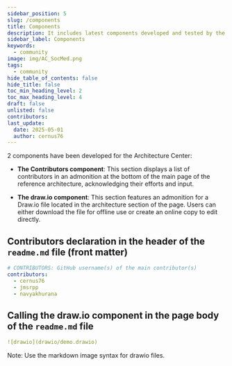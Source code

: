 ```yaml
---
sidebar_position: 5
slug: /components
title: Components
description: It includes latest components developed and tested by the team. 
sidebar_label: Components
keywords:
  - community
image: img/AC_SocMed.png
tags:
  - community
hide_table_of_contents: false
hide_title: false
toc_min_heading_level: 2
toc_max_heading_level: 4
draft: false 
unlisted: false
contributors:
last_update:
  date: 2025-05-01
  author: cernus76
---
```


2 components have been developed for the Architecture Center:

- **The Contributors component**: This section displays a list of contributors in an admonition at the bottom of the main page of the reference architecture, acknowledging their efforts and input.

- **The draw.io component**: This section features an admonition for a Draw.io file located in the architecture section of the page. Users can either download the file for offline use or create an online copy to edit directly.

## Contributors declaration in the header of the `readme.md` file (front matter)

```yaml
# CONTRIBUTORS: GitHub username(s) of the main contributor(s)
contributors:
  - cernus76
  - jmsrpp
  - navyakhurana
```

## Calling the draw.io component in the page body of the `readme.md` file

```yaml
![drawio](drawio/demo.drawio)
```
Note: Use the markdown image syntax for drawio files.

